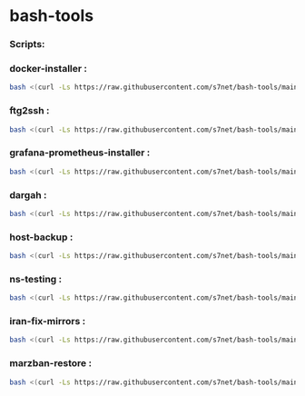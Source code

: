 <!-- scripts start -->
# bash-tools

### Scripts:
### docker-installer :
```bash
bash <(curl -Ls https://raw.githubusercontent.com/s7net/bash-tools/main/docker-installer.sh)
```

### ftg2ssh :
```bash
bash <(curl -Ls https://raw.githubusercontent.com/s7net/bash-tools/main/ftg2ssh.sh)
```

### grafana-prometheus-installer :
```bash
bash <(curl -Ls https://raw.githubusercontent.com/s7net/bash-tools/main/grafana-prometheus-installer.sh)
```

### dargah :
```bash
bash <(curl -Ls https://raw.githubusercontent.com/s7net/bash-tools/main/hosting/dargah.sh)
```

### host-backup :
```bash
bash <(curl -Ls https://raw.githubusercontent.com/s7net/bash-tools/main/hosting/host-backup.sh)
```

### ns-testing :
```bash
bash <(curl -Ls https://raw.githubusercontent.com/s7net/bash-tools/main/hosting/ns-testing.sh)
```

### iran-fix-mirrors :
```bash
bash <(curl -Ls https://raw.githubusercontent.com/s7net/bash-tools/main/iran-fix-mirrors.sh)
```

### marzban-restore :
```bash
bash <(curl -Ls https://raw.githubusercontent.com/s7net/bash-tools/main/marzban-restore.sh)
```

